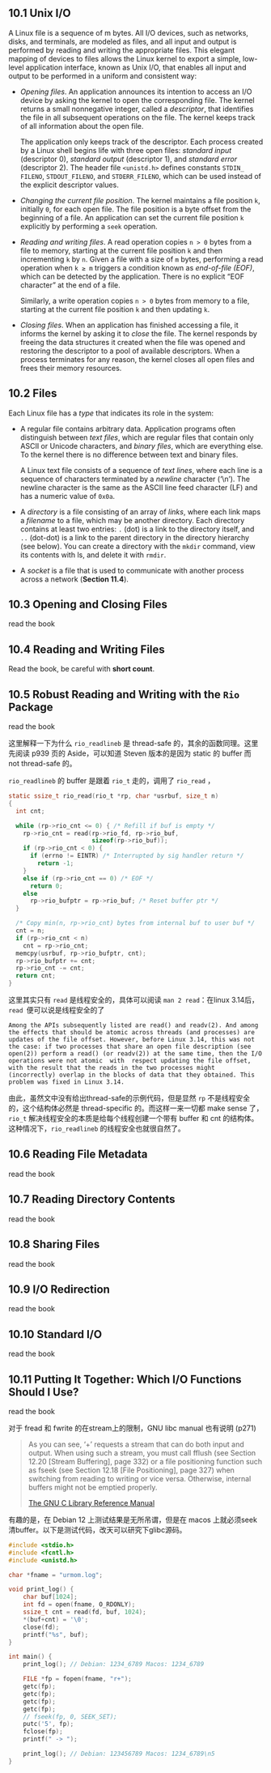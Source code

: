 ## 10.1 Unix I/O

A Linux file is a sequence of m bytes. All I/O devices, such as networks, disks, and terminals, are modeled as files, and all input and output is performed by reading and writing the appropriate files. This elegant mapping of devices to files allows the Linux kernel to export a simple, low-level application interface, known as Unix I/O, that enables all input and output to be performed in a uniform and consistent way:

* *Opening files*. An application announces its intention to access an I/O device by asking the kernel to open the corresponding file. The kernel returns a small nonnegative integer, called a *descriptor*, that identifies the file in all subsequent operations on the file. The kernel keeps track of all information about the open file. 

  The application only keeps track of the descriptor. Each process created by a Linux shell begins life with three open files: *standard input* (descriptor 0), *standard output* (descriptor 1), and *standard error* (descriptor 2). The header file `<unistd.h>` defines constants `STDIN_ FILENO`, `STDOUT_FILENO`, and `STDERR_FILENO`, which can be used instead of the explicit descriptor values.

* *Changing the current file position*. The kernel maintains a file position `k`, initially `0`, for each open file. The file position is a byte offset from the beginning of a file. An application can set the current file position `k` explicitly by performing a `seek` operation.

* *Reading and writing files*. A read operation copies `n > 0` bytes from a file to memory, starting at the current file position `k` and then incrementing `k` by `n`. Given a file with a size of `m` bytes, performing a read operation when `k ≥ m` triggers a condition known as *end-of-file (EOF)*, which can be detected by the application. There is no explicit “EOF character” at the end of a file. 

  Similarly, a write operation copies `n > 0` bytes from memory to a file, starting at the current file position `k` and then updating `k`.

* *Closing files*. When an application has finished accessing a file, it informs the kernel by asking it to *close* the file. The kernel responds by freeing the data structures it created when the file was opened and restoring the descriptor to a pool of available descriptors. When a process terminates for any reason, the kernel closes all open files and frees their memory resources.

## 10.2 Files

Each Linux file has a *type* that indicates its role in the system:

* A regular file contains arbitrary data. Application programs often distinguish between *text files*, which are regular files that contain only ASCII or Unicode characters, and *binary files*, which are everything else. To the kernel there is no difference between text and binary files. 

  A Linux text file consists of a sequence of *text lines*, where each line is a sequence of characters terminated by a *newline* character (‘\n’). The newline character is the same as the ASCII line feed character (LF) and has a numeric value of `0x0a`.

* A *directory* is a file consisting of an array of *links*, where each link maps a *filename* to a file, which may be another directory. Each directory contains at least two entries: `.` (dot) is a link to the directory itself, and `..` (dot-dot) is a link to the parent directory in the directory hierarchy (see below). You can create a directory with the `mkdir` command, view its contents with ls, and delete it with `rmdir`.

* A *socket* is a file that is used to communicate with another process across a network (**Section 11.4**).

## 10.3 Opening and Closing Files

read the book

## 10.4 Reading and Writing Files

Read the book, be careful with **short count**.

## 10.5 Robust Reading and Writing with the `Rio` Package

read the book

这里解释一下为什么 `rio_readlineb` 是 thread-safe 的，其余的函数同理。这里先阅读 p939 页的 Aside，可以知道 Steven 版本的是因为 static 的 buffer 而 not thread-safe 的。

`rio_readlineb` 的 buffer 是跟着 `rio_t` 走的，调用了 `rio_read` ，

``` c
static ssize_t rio_read(rio_t *rp, char *usrbuf, size_t n)
{
  int cnt;

  while (rp->rio_cnt <= 0) { /* Refill if buf is empty */
    rp->rio_cnt = read(rp->rio_fd, rp->rio_buf,
                       sizeof(rp->rio_buf));
    if (rp->rio_cnt < 0) {
      if (errno != EINTR) /* Interrupted by sig handler return */
        return -1;
    }
    else if (rp->rio_cnt == 0) /* EOF */
      return 0;
    else
      rp->rio_bufptr = rp->rio_buf; /* Reset buffer ptr */
  }

  /* Copy min(n, rp->rio_cnt) bytes from internal buf to user buf */
  cnt = n;
  if (rp->rio_cnt < n)
    cnt = rp->rio_cnt;
  memcpy(usrbuf, rp->rio_bufptr, cnt);
  rp->rio_bufptr += cnt;
  rp->rio_cnt -= cnt;
  return cnt;
}
```

这里其实只有 `read` 是线程安全的，具体可以阅读 `man 2 read`：在linux 3.14后，`read `便可以说是线程安全的了

``` 
Among the APIs subsequently listed are read() and readv(2). And among the effects that should be atomic across threads (and processes) are updates of the file offset. However, before Linux 3.14, this was not the case: if two processes that share an open file description (see open(2)) perform a read() (or readv(2)) at the same time, then the I/O operations were not atomic  with  respect updating the file offset, with the result that the reads in the two processes might (incorrectly) overlap in the blocks of data that they obtained. This problem was fixed in Linux 3.14.
```

由此，虽然文中没有给出thread-safe的示例代码，但是显然 `rp` 不是线程安全的，这个结构体必然是 thread-specific 的。而这样一来一切都 make sense 了，`rio_t` 解决线程安全的本质是给每个线程创建一个带有 buffer 和 cnt 的结构体。这种情况下，`rio_readlineb` 的线程安全也就很自然了。

## 10.6 Reading File Metadata

read the book

## 10.7 Reading Directory Contents

read the book

## 10.8 Sharing Files

read the book

## 10.9 I/O Redirection

read the book

## 10.10 Standard I/O

read the book

## 10.11 Putting It Together: Which I/O Functions Should I Use?

read the book

对于 fread 和 fwrite 的在stream上的限制，GNU libc manual 也有说明 (p271)

> As you can see, ‘+’ requests a stream that can do both input and output. When using such a stream, you must call fflush (see Section 12.20 [Stream Buffering], page 332) or a file positioning function such as fseek (see Section 12.18 [File Positioning], page 327) when switching from reading to writing or vice versa. Otherwise, internal buffers might not be emptied properly.
>
> [The GNU C Library Reference Manual](https://sourceware.org/glibc/manual/latest/pdf/libc.pdf)

有趣的是，在 Debian 12 上测试结果是无所吊谓，但是在 macos 上就必须seek清buffer。以下是测试代码，改天可以研究下glibc源码。

```c
#include <stdio.h>
#include <fcntl.h>
#include <unistd.h>

char *fname = "urmom.log";

void print_log() {
    char buf[1024];
    int fd = open(fname, O_RDONLY);
    ssize_t cnt = read(fd, buf, 1024);
    *(buf+cnt) = '\0';
    close(fd);
    printf("%s", buf);
}

int main() {
    print_log(); // Debian: 1234_6789 Macos: 1234_6789

    FILE *fp = fopen(fname, "r+");
    getc(fp);
    getc(fp);
    getc(fp);
    getc(fp);
    // fseek(fp, 0, SEEK_SET);
    putc('5', fp);
    fclose(fp);
    printf(" -> ");

    print_log(); // Debian: 123456789 Macos: 1234_6789\n5
}
```

